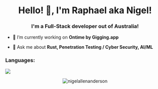 <h1 align="center">Hello! 👋, I'm Raphael aka Nigel!</h1>
<h3 align="center">I'm a Full-Stack developer out of Australia!</h3>

- 🔭 I’m currently working on **Ontime by Gigging.app**

- 💬 Ask me about **Rust, Penetration Testing / Cyber Security, AI/ML**
  
<h3 align="left">Languages:</h3>
<p align="left">
  <a href="https://skillicons.dev">
    <img src="https://skillicons.dev/icons?i=rust,html,css,py,js" />
  </a>
</p>

<p align="center"><img src="https://github-readme-stats.vercel.app/api?username=nigelallenanderson&show_icons=true&locale=en" alt="nigelallenanderson" /></p>
